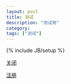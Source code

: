 ```yaml
---
layout: post
title: 测试
description: "测试用"
category: 
tags: ["测试"]
---
```


{% include JB/setup %}

<a onclick="closeWindow();" href="javascript:void(0)">关闭</a>

<a href="http://globalapp.hao123.com:8088/fungame/register">注册</a>

<script>
	var closeWindow = function (){
			window.close();
	}
 </script>
